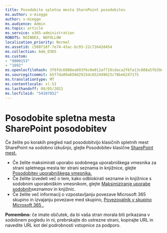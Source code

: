 ```yaml
---
title: Posodobite spletna mesta SharePoint posodobitev
ms.author: v-miegge
author: v-miegge
ms.audience: Admin
ms.topic: article
ms.service: o365-administration
ROBOTS: NOINDEX, NOFOLLOW
localization_priority: Normal
ms.assetid: c508f18f-7e74-43ac-bc93-22c71642d454
ms.collection: Adm_O365
ms.custom:
- "9000153"
- "1692"
ms.openlocfilehash: 3f0fdc6988ea693f6c0e012af719cdaca2f6fa13c888a5fb39e35387e1a820e7
ms.sourcegitcommit: b5f7da89a650d2915dc652449623c78be6247175
ms.translationtype: MT
ms.contentlocale: sl-SI
ms.lasthandoff: 08/05/2021
ms.locfileid: "54107852"
---
```

# <a name="modernize-your-sharepoint-sites"></a>Posodobite spletna mesta SharePoint posodobitev

Če želite po korakih pregled nad posodobitvijo klasičnih spletnih mest SharePoint na sodobno izkušnjo, glejte Posodobitev klasične [SharePoint mest.](https://docs.microsoft.com/sharepoint/dev/transform/modernize-classic-sites)

* Če želite maksimirati uporabo sodobnega uporabniškega vmesnika za strani spletnega mesta ter strani seznama in knjižnice, glejte [Posodobitev uporabniškega vmesnika.](https://docs.microsoft.com/sharepoint/dev/transform/modernize-userinterface)
* Če želite izvedeti več o tem, kako odblokirati sezname in knjižnice s sodobnim uporabniškim vmesnikom, glejte [Maksimiziranje uporabe sodobnih](https://docs.microsoft.com/sharepoint/dev/transform/modernize-userinterface-lists-and-libraries)seznamov in knjižnic.
* Če želite več informacij o vzpostavljanju povezave Microsoft 365 skupino in izvajanju povezave med skupino, [Povezovalnik v skupino Microsoft 365 .](https://docs.microsoft.com/sharepoint/dev/transform/modernize-connect-to-office365-group)

**Pomembno:** če imate občutek, da bi vaša stran morala biti prikazana v sodobnem pogledu in ni, prebrskajte do ustrezne strani, kopirajte URL in navedite URL kot del podrobnosti vstopnice za podporo.
